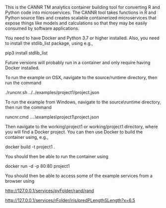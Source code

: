 This is the CANNR TM analytics container building tool for converting R and
Python code into microservices.  The CANNR tool takes functions in R and Python
source files and creates scalable containerized microservices that expose things
like models and calculations so that they may be easily consumed by software
applications.

You need to have Docker and Python 3.7 or higher installed.  Also, you need to install the
stdlib_list package, using e.g.,

pip3 install stdlib_list

Future versions will probably run in a container and only require having Docker
installed.

To run the example on OSX, navigate to the source/runtime directory, then run
the command

./runcnr.sh ../../examples/project1/project.json

To run the example from Windows, navigate to the source\runtime directory,
then run the command

runcnr.cmd ..\..\examples\project1\project.json

Then navigate to the working\project1 or working/project1 directory, where you
will find a Docker project.  You can then use Docker to build the container
using, e.g.,

docker build -t project1 .

You should then be able to run the container using

docker run -d -p 80:80 project1

You should then be able to access some of the example services from a browser using

http://127.0.0.1/services/pyFolder/rand/rand

http://127.0.0.1/services/rFolder/iris/predPLengthSLength?x=6.5
